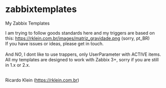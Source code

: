 # zabbixtemplates
My Zabbix Templates

I am trying to follow goods standards here and my triggers are based on this: https://rklein.com.br/images/matriz_gravidade.png (sorry, pt_BR) <br>
If you have issues or ideas, please get in touch. <br>
<br>
And *NO*, I dont like to use trappers, only UserParameter with ACTIVE items. <br>
All my templates are designed to work with Zabbix 3+, sorry if you are still in 1.x or 2.x. <br>
<br>


Ricardo Klein (https://rklein.com.br)
